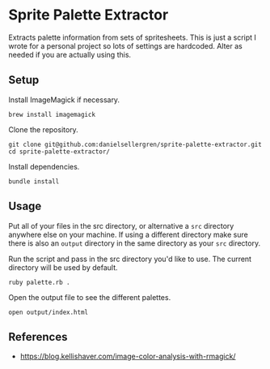 # Sprite Palette Extractor

Extracts palette information from sets of spritesheets. This is just a script I wrote for a personal project so lots of settings are hardcoded. Alter as needed if you are actually using this.

## Setup

Install ImageMagick if necessary.

    brew install imagemagick

Clone the repository.

    git clone git@github.com:danielsellergren/sprite-palette-extractor.git
    cd sprite-palette-extractor/

Install dependencies.

    bundle install

## Usage

Put all of your files in the src directory, or alternative a `src` directory anywhere else on your machine. If using a different directory make sure there is also an `output` directory in the same directory as your `src` directory.

Run the script and pass in the src directory you'd like to use. The current directory will be used by default.

    ruby palette.rb .

Open the output file to see the different palettes.

    open output/index.html

## References

* https://blog.kellishaver.com/image-color-analysis-with-rmagick/